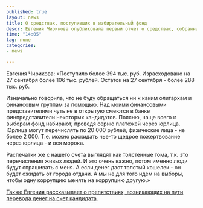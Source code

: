 ```yaml
---
published: true
layout: news
title: О средствах, поступивших в избирательный фонд
descr: Евгения Чирикова опубликовала первый отчет о средствах, собранных на предвыборную кампанию
time: "14:05"
tag: none
categories:
- news

---
```


Евгения Чирикова:
«Поступило более 394 тыс. руб.
Израсходовано на 27 сентября более 106 тыс. рублей.
Остаток на 27 сентября - более 288 тыс. руб.

Изначально говорила, что не буду обращаться ни к каким олигархам и финансовым группам за помощью. Над моими финансовыми представителями чуть не в открытую смеются в банке финпредставители некоторых кандидатов. Поясню, чаще всего к выборам фонд набирают, проведя серию платежей через юрлица. Юрлица могут перечислять по 20 000 рублей, физические лица - не более 2 000. Т.е. можно раскидать чье-то щедрое пожертвование через юрлица - и вся морока.

Распечатки же с нашего счета выглядят как толстенные тома, т.к. это перечисления живых людей. И это очень важно,  потом именно люди будут спрашивать с меня. А если денег даст толстый кошелек - он будет ожидать от города отдачи. А мы не для того идем на выборы, чтобы одну коррупцию менять на коррупцию другую.»

<a rel="nofollow" href="http://jenya-khimles.livejournal.com/98938.html" target="_blank">Также Евгения рассказывает о препятствиях, возникающих на пути перевода денег на счет кандидата</a>.